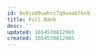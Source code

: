 ```yaml
---
id: 6o9jx09uwhrc7q9xoabfkn9
title: Full Rank
desc: ''
updated: 1654530812965
created: 1654530812965
---
```


